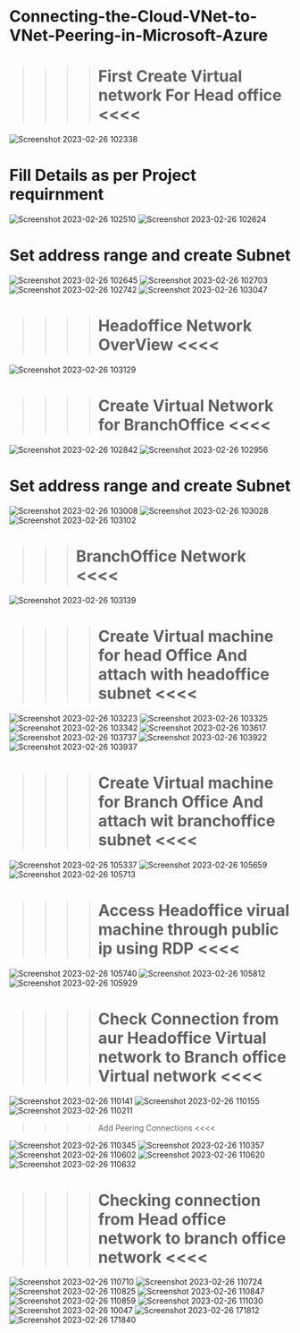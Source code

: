 # Connecting-the-Cloud-VNet-to-VNet-Peering-in-Microsoft-Azure

>>>> # First Create Virtual network For Head office <<<< 

![Screenshot 2023-02-26 102338](https://user-images.githubusercontent.com/113555417/221437979-dd9263d8-5b9c-4cdd-94fc-4f2f1b76305d.jpg)

# Fill Details as per Project requirnment 
![Screenshot 2023-02-26 102510](https://user-images.githubusercontent.com/113555417/221437981-ae02b986-9db3-4779-bcf0-f3ab860ade25.jpg)
![Screenshot 2023-02-26 102624](https://user-images.githubusercontent.com/113555417/221437982-ca9490db-e40d-4871-a298-15361951c8ad.jpg)

# Set address range and create Subnet
![Screenshot 2023-02-26 102645](https://user-images.githubusercontent.com/113555417/221437985-92e50ed4-656c-4d3b-bfb0-20485cf76b06.jpg)
![Screenshot 2023-02-26 102703](https://user-images.githubusercontent.com/113555417/221437986-6d383412-02dd-4f83-b9ca-2a76ea5ed25b.jpg)
![Screenshot 2023-02-26 102742](https://user-images.githubusercontent.com/113555417/221437989-594419ca-edd8-428a-aa8e-64424da8948e.jpg)
![Screenshot 2023-02-26 103047](https://user-images.githubusercontent.com/113555417/221438052-8d498a5f-4cd1-481a-bf1a-5d0e8d183c95.jpg)

>>>> # Headoffice Network OverView <<<<
![Screenshot 2023-02-26 103129](https://user-images.githubusercontent.com/113555417/221438058-353c3f7d-a928-486c-8f0e-f218cc1ba8d4.jpg)

>>>> # Create  Virtual Network for BranchOffice <<<<
![Screenshot 2023-02-26 102842](https://user-images.githubusercontent.com/113555417/221438086-e05d219f-e29f-4a1f-a269-9e5a600f0d08.jpg)
![Screenshot 2023-02-26 102956](https://user-images.githubusercontent.com/113555417/221438090-7b240e9c-a3b2-4290-aacd-59fcda3ac6f4.jpg)

# Set address range and create Subnet
![Screenshot 2023-02-26 103008](https://user-images.githubusercontent.com/113555417/221438091-f60754f1-7187-4e85-bdab-cd2cd36d1070.jpg)
![Screenshot 2023-02-26 103028](https://user-images.githubusercontent.com/113555417/221438092-76aeaa34-3a33-4eaf-a0e4-3ae0de5bcf2f.jpg)
![Screenshot 2023-02-26 103102](https://user-images.githubusercontent.com/113555417/221438113-3fdf96ed-c9a9-4b46-8306-5be6c8f364fd.jpg)

>>> # BranchOffice Network <<<<
![Screenshot 2023-02-26 103139](https://user-images.githubusercontent.com/113555417/221438116-5beec8f7-c73a-45cc-a563-1d4fca2cd107.jpg)

>>>> # Create Virtual machine for head Office And attach with headoffice subnet <<<<
![Screenshot 2023-02-26 103223](https://user-images.githubusercontent.com/113555417/221438198-9390b68d-51cc-4f04-8bd2-ddcf5579dd4d.jpg)
![Screenshot 2023-02-26 103325](https://user-images.githubusercontent.com/113555417/221438199-d7d62417-85c4-4443-8b93-c5b0aad5d78a.jpg)
![Screenshot 2023-02-26 103342](https://user-images.githubusercontent.com/113555417/221438202-0fc16d20-f41d-4765-a1d0-bacf35072985.jpg)
![Screenshot 2023-02-26 103617](https://user-images.githubusercontent.com/113555417/221438203-85d1c18e-912e-4206-9921-8b67c4a4500d.jpg)
![Screenshot 2023-02-26 103737](https://user-images.githubusercontent.com/113555417/221438204-953d5dbd-68d2-4c60-a816-0eeba3d8d815.jpg)
![Screenshot 2023-02-26 103922](https://user-images.githubusercontent.com/113555417/221438205-66a234e7-1420-4553-9485-81c60b1ee1b5.jpg)
![Screenshot 2023-02-26 103937](https://user-images.githubusercontent.com/113555417/221438208-361b7166-56bd-4027-a7d0-f55c6a240e48.jpg)

>>>> # Create Virtual machine for Branch Office And attach wit branchoffice subnet <<<<
![Screenshot 2023-02-26 105337](https://user-images.githubusercontent.com/113555417/221438209-fd67efe4-dd9f-480c-8c2b-e9a31b0e0f38.jpg)
![Screenshot 2023-02-26 105659](https://user-images.githubusercontent.com/113555417/221438218-98db4e69-2695-4148-b303-aeaa6547ee30.jpg)
![Screenshot 2023-02-26 105713](https://user-images.githubusercontent.com/113555417/221438219-b7da3bc0-6971-4990-9a39-05833fd16ef3.jpg)

>>>> # Access Headoffice virual machine through public ip using RDP <<<< 

![Screenshot 2023-02-26 105740](https://user-images.githubusercontent.com/113555417/221438266-3fe907d3-ea9e-4e14-9407-dad7001eaa39.jpg)
![Screenshot 2023-02-26 105812](https://user-images.githubusercontent.com/113555417/221438270-66dd59ef-ccaf-452e-a257-b5d5fd98dc62.jpg)
![Screenshot 2023-02-26 105929](https://user-images.githubusercontent.com/113555417/221438271-5264b7ba-9e59-4a8d-8de0-d279967db013.jpg)

>>>> # Check Connection from aur Headoffice Virtual network to Branch office Virtual network <<<<
![Screenshot 2023-02-26 110141](https://user-images.githubusercontent.com/113555417/221438274-e5bef2c7-e205-4429-8d00-f114108811ab.jpg)
![Screenshot 2023-02-26 110155](https://user-images.githubusercontent.com/113555417/221438276-69f80fa3-8c17-459c-9d66-54a591722397.jpg)
![Screenshot 2023-02-26 110211](https://user-images.githubusercontent.com/113555417/221438277-8e74ee0e-3daf-4f14-bc8e-12db59114305.jpg)

>>>> Add Peering Connections <<<<

![Screenshot 2023-02-26 110345](https://user-images.githubusercontent.com/113555417/221438313-35563bb2-937d-4a94-9f56-42f963aebe4a.jpg)
![Screenshot 2023-02-26 110357](https://user-images.githubusercontent.com/113555417/221438315-399aa469-2b09-4b0e-a20b-60dd9967048c.jpg)
![Screenshot 2023-02-26 110602](https://user-images.githubusercontent.com/113555417/221438316-760d981b-1e8f-4581-b2c4-84b87638bd52.jpg)
![Screenshot 2023-02-26 110620](https://user-images.githubusercontent.com/113555417/221438318-67ee55ca-b036-4fdd-8791-7f863db2026e.jpg)
![Screenshot 2023-02-26 110632](https://user-images.githubusercontent.com/113555417/221438319-bda2a82a-5151-4213-8b62-4840f7acd912.jpg)


>>>> # Checking connection  from Head office network to branch office network  <<<<
![Screenshot 2023-02-26 110710](https://user-images.githubusercontent.com/113555417/221438347-4809acf6-4f04-4e06-89ce-cfefab92fe9d.jpg)
![Screenshot 2023-02-26 110724](https://user-images.githubusercontent.com/113555417/221438350-bbb6abfb-def3-4d0a-8b08-d4e889434cf9.jpg)
![Screenshot 2023-02-26 110825](https://user-images.githubusercontent.com/113555417/221438352-c0e3aed7-3aa9-429e-83c4-dcf3ff1edb8b.jpg)
![Screenshot 2023-02-26 110847](https://user-images.githubusercontent.com/113555417/221438354-e94e3877-42b9-4e27-b7fd-3ad808359f5e.jpg)
![Screenshot 2023-02-26 110859](https://user-images.githubusercontent.com/113555417/221438356-3f066df5-1ebe-42f1-b5f9-7cf236a84f70.jpg)
![Screenshot 2023-02-26 111030](https://user-images.githubusercontent.com/113555417/221438358-3c1c5623-c2d1-4c6f-9736-9d6c2f54fd41.jpg)
![Screenshot 2023-02-26 10047](https://user-images.githubusercontent.com/113555417/221438392-00b052a4-67c5-4f1c-9117-019edaf5c2f9.jpg)
![Screenshot 2023-02-26 171812](https://user-images.githubusercontent.com/113555417/221438359-8bc3c2bc-befc-4a3b-b9ee-4ca3ebc49898.jpg)
![Screenshot 2023-02-26 171840](https://user-images.githubusercontent.com/113555417/221438360-da01e779-e671-45fe-9ea8-62efd06f2b95.jpg)
